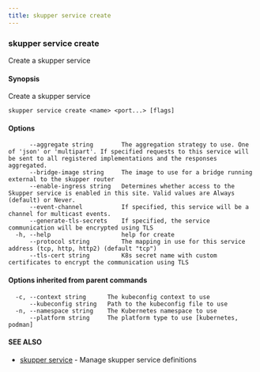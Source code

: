 ```yaml
---
title: skupper service create
---
```

### skupper service create

Create a skupper service

#### Synopsis

Create a skupper service

```
skupper service create <name> <port...> [flags]
```

#### Options

```
      --aggregate string        The aggregation strategy to use. One of 'json' or 'multipart'. If specified requests to this service will be sent to all registered implementations and the responses aggregated.
      --bridge-image string     The image to use for a bridge running external to the skupper router
      --enable-ingress string   Determines whether access to the Skupper service is enabled in this site. Valid values are Always (default) or Never.
      --event-channel           If specified, this service will be a channel for multicast events.
      --generate-tls-secrets    If specified, the service communication will be encrypted using TLS
  -h, --help                    help for create
      --protocol string         The mapping in use for this service address (tcp, http, http2) (default "tcp")
      --tls-cert string         K8s secret name with custom certificates to encrypt the communication using TLS
```

#### Options inherited from parent commands

```
  -c, --context string      The kubeconfig context to use
      --kubeconfig string   Path to the kubeconfig file to use
  -n, --namespace string    The Kubernetes namespace to use
      --platform string     The platform type to use [kubernetes, podman]
```

#### SEE ALSO

* [skupper service](skupper_service.html)	 - Manage skupper service definitions

<!-- ###### Auto generated by spf13/cobra on 29-May-2024
 -->